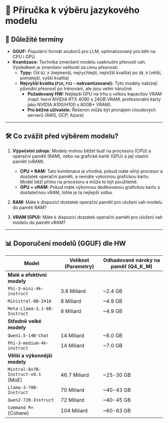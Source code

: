 # 🚀 Příručka k výběru jazykového modelu

## 🧠 Důležité termíny

* **GGUF:** Populární formát souborů pro LLM, optimalizovaný pro běh na CPU i GPU.
* **Kvantizace:** Technika zmenšení modelu useknutím přenosti vah. Výsledkem je zmenšení velikosti za cenu přesnosti.
    * **Typy:** Od `Q2_K` (nejmenší, nejrychlejší, nejnižší kvalita) po `Q8_0` (větší, pomalejší, vyšší kvalita)
    * **Nejvyšší kvalita (`F16`, `F32` - nekvantizované):** Tyto modely nabízejí původní přesnost po trénování, ale jsou velmi náročné.
        * **Požadovaný HW:** Nejlepší GPU na trhu s velkou kapacitou VRAM (např. herní NVIDIA RTX 4090 s 24GB VRAM, profesionální karty jako NVIDIA A100/H100 s 80GB+ VRAM).
        * **Pro běžné uživatele:** Řešením může být pronájem cloudových serverů (AWS, GCP, Azure)

---

## 🛠️ Co zvážit před výběrem modelu?

1. **Výpočetní zdroje:** Modely mohou běžet buď na procesoru (CPU) a operační paměti (RAM), nebo na grafické kartě (GPU) a její vlastní paměti (vRAM).

   - **CPU + RAM:** Tato kombinace je vhodná, pokud máte silný procesor a dostatek operační paměti, a nemáte výkonnou grafickou kartu. Model běží přímo na procesoru a může to být použitelné.
   - **GPU + vRAM:** Pokud máte výkonnou dedikovanou grafickou kartu s dostatečnou vRAM, tohle je ta nejlepší volba. 

2. **RAM:** Máte k dispozici dostatek operační paměti pro uložení vah modelu do paměti RAM?
3. **VRAM (GPU):** Máte k dispozici dostatek operační paměti pro uložení vah modelu do paměti vRAM?

---

## 📊 Doporučení modelů (GGUF) dle HW

| Model                                  | Velikost (Parametry) | Odhadované nároky na paměť (Q4_K_M) |
|----------------------------------------|----------------------|--------------------------|
| **Malé a efektivní modely**            |                      |                          |
| `Phi-3-mini-4k-instruct`               | 3.8 Miliard          | ~2.4 GB                  |
| `Ministral-8B-2410`                    | 8 Miliard            | ~4.9 GB                  |
| `Meta-Llama-3.1-8B-Instruct`           | 8 Miliard            | ~4.9 GB                  |
| **Středně velké modely**               |                      |                          |
| `Qwen1.5-14B-Chat`                     | 14 Miliard           | ~8.0 GB                  |
| `Phi-3-medium-4k-instruct`             | 14 Miliard           | ~7.0 GB           |
| **Větší a výkonnější modely**         |                      |                          |
| `Mixtral-8x7B-Instruct-v0.1` (MoE)   | 46.7 Miliard  | ~25-30 GB                |
| `Llama-3-70B-Instruct`                 | 70 Miliard           | ~40-43 GB                |
| `Qwen2-72B-Instruct`                   | 72 Miliard           | ~40-45 GB     |
| `Command R+` (Cohere)                  | 104 Miliard          | ~60-63 GB                |     
